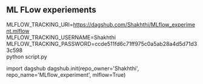 ## ML FLow experiements

MLFLOW_TRACKING_URI=https://dagshub.com/Shakhthi/MLflow_experiment.mlflow \
MLFLOW_TRACKING_USERNAME=Shakhthi \
MLFLOW_TRACKING_PASSWORD=ccde511fd6c71ff975c0a5ab28a4d5d71d33c598 \
python script.py

import dagshub
dagshub.init(repo_owner='Shakhthi', repo_name='MLflow_experiment', mlflow=True)

